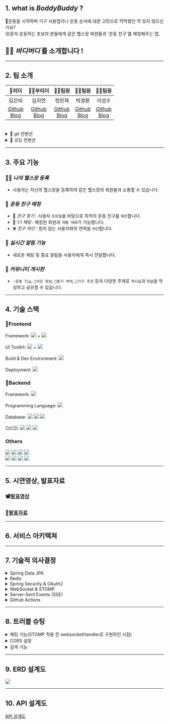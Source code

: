 ## 1. what is *BoddyBuddy* ?
🥲운동을 시작하며 기구 사용법이나 운동 순서에 대한 고민으로 막막했던 적 있지 않으신가요?<br>
😍혼자 운동하는 초보자 분들에게 같은 헬스장 회원들과 '운동 친구'를 매칭해주는 앱,

## 💪🏻 ***바디버디*** 를 소개합니다 !

---
## 2. 팀 소개
|                      👑리더                      |                     🧚‍♀️부리더                      |                          👨‍💻팀원                          |                         👨‍💻팀원                          |                        👨‍💻팀원                        |
|:----------------------------------------------:|:-----------------------------------------------------:|:----------------------------------------------------:|:---------------------------------------------------:|:------------------------------------------------:|
|                      김은비                       |                          심지연                          |                         정민재                          |                         박경환                         |                        이성수                       |
| [Github](https://github.com/eunb1)<br>[Blog]() | [Github](https://github.com/SIMJIYEON93)<br>[Blog]( ) | [Github](https://github.com/hohominjae)<br>[Blog]( ) | [Github](https://github.com/endrmseha)<br>[Blog]( ) | [Github](https://github.com/lss6181)<br>[Blog](https://velog.io/@lss6181) |
<br>
<details>
<summary>🤙 git 컨벤션</summary>

- `main` 브랜치에서 직접 `commit` 또는 `push` 하지 않습니다.
- `Pull Request`는 2명 이상의 `Approve` 가 있을 때 머지 가능합니다.
- ❗️`PR`을 작성하기 전 본인이 작성한 코드가 올바르게 작동하는지 반드시 확인해주세요 ❗️
- git `branch` 네이밍 규칙
  - `main` 브랜치 
    - 사용자에게 배포 가능한 상태만을 관리합니다.
  - `develop` 브랜치 (Default 브랜치) 
    - 기능 개발을 위한 브랜치들을 병합하기 위해 사용합니다. 
    - 모든 기능이 추가되고 버그가 수정되어 배포 가능한 안정적인 상태라면 `develop` 브랜치를 `main` 브랜치에 병합합니다.
  - `feature` 브랜치
    - 새로운 기능 개발 및 버그 수정이 필요할 때마다 develop 브랜치로부터 분기합니다. 개발이 완료되면 develop 브랜치에 병합하여 다른 사람들과 공유합니다.
    - `feature/{이슈 번호}-{기능 요약}` 형식으로 브랜치 이름을 작성합니다.
    - 기능요약 부분을 작성할때 띄어쓰기는 `-`를 이용하여 작성합니다. 예시) `feature/3-user-login`
- Commit Message 규칙
  - `태그: 제목`의 형태이며, `:`뒤에만 `space`가 있음에 유의합니다.
    ```jsx
    feat: 새로운 기능 추가
    fix: 버그 수정
    docs: 문서 수정
    style: 코드 포맷팅, 세미콜론 누락, 코드 변경이 없는 경우
    refactor: 코드 리팩토링
    test: 테스트 코드, 리팩토링 테스트 코드 추가
    chore: 빌드 업무 수정, 패키지 매니저 수정

    예시) feat: 회원 가입 기능 구현
    ```
</details>

<details>
<summary>🤙 코딩 컨벤션</summary>

- [네이버 캠퍼스 핵데이 Java 코딩 컨벤션](https://naver.github.io/hackday-conventions-java/)을 준수합니다.
- 가독성을 높이기 위해 `코드 포맷팅`은 습관처럼 해주세요!
  - `Intellij` 단축키로 자동 정렬이 가능합니다.
  - 윈도우 `Ctrl+Alt+L` / 맥 `Cmd+Alt+L`
  - `Tab size : 2`, `Indent : 4`로 설정합니다.
</details>

---

## 3. 주요 기능

### 🏋️‍♀ *나의 헬스장 등록*
- 사용자는 자신의 헬스장을 등록하여 같은 헬스장의 회원들과 소통할 수 있습니다.

### 👥 *운동 친구 매칭*
- 🔎 *친구 찾기* : 사용자 `프로필`을 바탕으로 최적의 운동 친구를 `제안`합니다.
- 💬 *1:1 채팅* : 매칭된 회원과 `개별 대화`가 가능합니다.
- ❌ *친구 차단* : 원치 않는 사용자와의 연락을 `차단`합니다.

### 📢 *실시간 알림 기능*
- 새로운 채팅 및 중요 알림을 사용자에게 즉시 전달합니다.

### 📝 *커뮤니티 게시판*
- `💡운동 Tip`, `📰식단 정보`, `💪동기 부여`, `🦾기구 추천` 등의 다양한 주제로 `게시글`과 `댓글`을 작성하고 공유할 수 있습니다.

---

## 4. 기술 스택
### 🫳Frontend
<div>
Framework: <img src="https://img.shields.io/badge/Vue.js-4FC08D?style=flat&logo=vue.js&logoColor=white"> +
  <img src="https://img.shields.io/badge/HTML-E34F26?style=flat&logo=html5&logoColor=white">
  <br><br>
UI Toolkit: <img src="https://img.shields.io/badge/Tailwind CSS-06B6D4?style=flat&logo=tailwindcss&logoColor=white"> +
  <img src="https://img.shields.io/badge/CSS-1572B6?style=flat&logo=css3&logoColor=white">
  <br><br>
Build & Dev Environment: <img src="https://img.shields.io/badge/Vite-646CFF?style=flat&logo=vite&logoColor=white">
  <br><br>
Deployment: <img src="https://img.shields.io/badge/Vercel-000000?style=flat&logo=vercel&logoColor=white">
</div>

### 🫴Backend
<div>
Framework: <img src="https://img.shields.io/badge/Spring_Boot 3.1.2-6DB33F?style=flat&logo=springboot&logoColor=white"/>
  <br><br>
Programming Language: <img src="https://img.shields.io/badge/Java 17-007396?style=flat"/>
  <br><br>
Database: <img src="https://img.shields.io/badge/MySQL-4479A1?style=flat&logo=mysql&logoColor=white"/>
<img src="https://img.shields.io/badge/Redis-DC382D?style=flat&logo=redis&logoColor=white"/>
<img src="https://img.shields.io/badge/AWS RDS-527FFF?style=flat&logo=amazonrds&logoColor=white"/>
  <br><br>
CI/CD: <img src="https://img.shields.io/badge/GitHub Actions-2088FF?style=flat&logo=githubactions&logoColor=white"/> <img src="https://img.shields.io/badge/Amazon_EC2-FF9900?style=flat&logo=amazonec2&logoColor=white"/> <img src="https://img.shields.io/badge/Amazon_S3-569A31?style=flat&logo=amazons3&logoColor=white"/>
</div>

### Others
<div>
<img src="https://img.shields.io/badge/Spring_Security-6DB33F?style=flat&logo=springsecurity&logoColor=white"/>
<img src="https://img.shields.io/badge/Spring_Data_JPA-6DB33F?style=flat">
<img src="https://img.shields.io/badge/WebSocket-CD9834?style=flat"/>
<img src="https://img.shields.io/badge/STOMP-E6E6E6?style=flat&logo=&logoColor=white"/><br>
<img src="https://img.shields.io/badge/JWT-A9225C?style=flat">
<img src="https://img.shields.io/badge/Gradle-02303A?style=flat&logo=gradle&logoColor=white"/>
<img src="https://img.shields.io/badge/Hibernate-59666C?style=flat&logo=Hibernate&logoColor=white"/>
<img src="https://img.shields.io/badge/Postman-FF6C37?style=flat&logo=Postman&logoColor=white"/>
</div>

---

## 5. 시연영상, 발표자료
### 📽️[발표영상](https://www.youtube.com/watch?v=csJrEozcYqE)
### 📜[발표자료](https://www.notion.so/bodybuddy3/881c232533fb431a839652a9fae5670a?pvs=4)

---

## 6. 서비스 아키텍쳐

---
## 7. 기술적 의사결정

<details>
<summary>Spring Data JPA</summary>

### 💡 데이터 액세스 레이어 구축을 위한 주요 고려 사항은 **코드의 간결성**과 **유지보수성** 이었습니다.
- 👍 **코드의 간결성**
  - `Repository interface`를 통해 복잡한 `query`도 직관적으로 표현할 수 있습니다.
- 👍 **`Query` 최적화**
  - `JPA`가 쿼리의 성능을 내부적으로 **최적화** 합니다.
- 👍 **코드 `중복` 최소화**
  - `기본 CRUD 메소드를 제공`하여 반복되는 코드의 작성을 줄입니다.
- 👍 **데이터베이스 `중립성`**
  - 다양한 데이터베이스 전환 시 구현 로직 변경 없이 호환성을 유지합니다.
</details>

<details>
<summary>Redis</summary>

### 💡 **JWT** 를 이용한 인증에서 토큰의 유효성과 관리 문제를 해결하기 위해 `Redis`를 선택했습니다.
- #### 👍 **빠른 응답 시간**
  - `인메모리` 특성으로 **빠른 데이터 액세스**가 가능합니다.
- #### 👍 **`휘발성` 데이터 관리**
  - `TTL` 기능을 이용해 `토큰의 생명 주기`를 효율적으로 관리합니다.
- #### 👍 **분산 환경 지원**
  - `대규모` 사용자 환경에서도 `안정적인` 성능을 보장합니다.
- #### 👍 **`Token Blacklisting`**
  - 필요한 토큰의 `접근을 제한`하는 기능을 구현합니다.
- #### 👍 **확장성**
  - **세션 관리**부터 **실시간 알림**까지 `다양한 활용 가능성`이 있습니다.
</details>

<details>
<summary>Spring Security & OAuth2</summary>

### 💡 사용자의 로그인 경험을 개선하기 위해 소셜 로그인 기능을 도입하고자 하였습니다.
### ➡️Google, Naver, Kakao와의 연동을 위해 Spring Security와 OAuth2를 활용했습니다.
- #### 👍 **인증 서버 연동**
  - Spring Security가 OAuth2 클라이언트 역할을 하여 소셜 플 랫폼의 인증폼서서버 신합니다.
- #### 👍 **사용자 정보 수집**
  - 인증 후 필요한 사용자의 기본 정보를 수집하여 우리 서비스의 DB에 저장하거나 업데이트합니다.
- #### 👍 **보안**
  - 인증 토큰 및 사용자 정보는 안전하게 보호됩니다.
</details>

<details>
<summary>WebSocket & STOMP</summary>

### 💡 WebSocket
- 헬스 친구 매칭 서비스에서 `실시간 채팅`은 중요한 기능 중 하나로, 사용자들에게 빠른 응답 및 `실시간 소통의 필요성`이 있었습니다.<br>
기존의 `HTTP 요청-응답 모델`에서는 이러한 실시간 통신을 구현하기 힘들다는 `문제점`이 있었고,<br>
이를 해결하기 위해 `실시간 양방향 통신`을 지원하는 프로토콜인 `WebSocket`을 도입하였습니다.<br>
`서버와 클라이언트` 간의 `지속적인 연결 상태를 유지`하게 해 주어 실시간 데이터 교환이 가능합니다.

### 💡 STOMP (Simple Text Oriented Messaging Protocol)
- 단순히 웹소켓만으로는 메시지 라우팅이나 메시지 형식 정의 등의 복잡한 기능을 처리하기 어려웠습니다.<br>
  채팅에서는 여러 채팅방이나 다양한 상황에 따른 메시지 전송이 필요하기 때문에
  STOMP를 사용하여 이를 효율적으로 관리하고 구현했습니다.<br>
  STOMP는 간단한 `텍스트 기반 메시징 프로토콜`로, `WebSocket 위에서 동작`하며, `publish/subscribe`, `point-to-point` 등의 메시징 패턴을 지원합니다.
</details>

<details>
<summary>Server-Sent Events (SSE)</summary>

### 💡 채팅 메시지, 새로운 게시글 및 댓글에 대한 실시간 알림을 구현하고자 하였습니다.
### ➡️ 서버에서 클라이언트로의 단방향 정보 전달에 특화된 SSE를 선택하였습니다.
- #### 👍 **단방향 통신**
  - SSE는 서버에서 클라이언트로의 단방향 통신이 가능합니다. 이는 알림 서비스에서 필요한 특징이며, 
  <br>특별한 설정이나 복잡한 핸드쉐이크 없이도 실시간 정보를 전송할 수 있습니다.
- #### 👍 **자동 재연결**
  - 클라이언트와 서버 간의 연결이 끊어진 경우, SSE는 자동으로 재연결을 시도합니다. 
  <br>이로 인해 잠시의 네트워크 문제로 인해 알림이 누락되는 경우를 최소화할 수 있습니다.
- #### 👍 **기본 HTTP 프로토콜 활용**
  - SSE는 표준 HTTP 프로토콜을 사용하기 때문에, 별도의 프로토콜 설정이나 프록시 설정 변경 없이도 기존의 인프라 위에서 운영할 수 있습니다.
- #### 👍 **효율적인 리소스 사용**
  - SSE는 헤더 정보와 함께 간단한 텍스트 형식의 메시지를 전송하기 때문에, 리소스를 효율적으로 사용하면서도 빠른 알림 전달이 가능합니다.
</details>

<details>
<summary>Github Actions</summary>

### 💡 CI/CD 파이프라인을 구축하기 위해 Github Actions를 사용했습니다.
- #### 👍 **통합 환경**
  - 소스 코드 저장소와 CI/CD 환경이 통합되어 있습니다.
- #### 👍 **쉬운 구성**
  - YML 파일 기반으로 파이프라인을 설정하여 복잡한 설정 없이도 CI/CD를 구축할 수 있습니다.
</details>

---

## 8. 트러블 슈팅
<details>
<summary>채팅 기능(STOMP 적용 전 websocketHandler로 구현하던 시점)</summary>

### 소켓 연결을 시도한 클라이언트(사용자)의 session을 HashSet에 담아 관리.
```java
private Set<WebSocketSession> sessions = new HashSet<>();
```
- ### 문제
    해당 필드를 `Dto`쪽에 선언하여 session을 추가해주고 추가된 session들에게 채팅 메세지를 뿌려준다는 의도였지만, `sessions.add`를 했는데 기존에 추가해뒀던 session은 유지되지 않는 문제 발생.
- ### 원인 
    `Dto`는 `WebSocketHandler`에서 로직이 수행되면서 `새로운 객체가 생성`되어 각 클라이언트들의 요청 마다 `다른 Dto`가 생성되어 버리는 셈. 그러므로 그 안에 필드로 있던 `sessions` 또한 유지가 아닌 `요청마다 새로 만들어지는 것`이다.
- ### 해결 
    `Dto`가 아닌 `WebSocketHandler` 클래스에 필드로 선언을 해주어 유지됨을 확인.
- ### 추가 개선 
    필드로 선언 하지않고 `SessionManager`라는 클래스를 따로 만들어 `클래스 주입`을 받음으로서 좀 더 객체화 할 수 있게 되었음.  `Set` 자료구조로 담으니 채팅방 별로 구분하여 메세지를 보내는 처리를 할 수가 없어 `Map`으로 변경.
<br>`(Key : 채팅방Id, Value : 해당채팅방에 들어온 session들 담는 Set자료구조)`
```java
private Map<Long, Set<WebSocketSession>> sessions = new HashMap<>();
```
</details>

<details>
<summary>CORS 설정</summary>

- ### 문제
  CORS 설정을 했음에도 프론트에서 백엔드로 로그인 요청을 보낼 때 에러 발생하는 문제
  <img style="display: block;-webkit-user-select: none;margin: auto;cursor: zoom-in;background-color: hsl(0, 0%, 90%);transition: background-color 300ms;" src="https://ifh.cc/g/f2lBWW.jpg" width="636" height="206">
- ### 원인
  스프링 시큐리티 필터 체인은 웹 MVC 필터 체인보다 먼저 실행되므로 스프링 시큐리티 필터가 요청을 차단하게 되어 웹 MVC의 CORS 설정에 도달하지 못함, 스프링 시큐리티에도 별도의 설정이 필요!
- ### 해결
  `CorsConfigurationSource` 타입 Bean 등록 후 스프링 시큐리티 설정에서 CORS 활성화
```java
@Configuration
@EnableWebSecurity
@RequiredArgsConstructor
public class WebSecurityConfig {

    @Bean
    CorsConfigurationSource corsConfigurationSource() {
        CorsConfiguration configuration = new CorsConfiguration();
        configuration.setAllowedOrigins(Arrays.asList("http://localhost:5173"));
        configuration.setAllowedMethods(Arrays.asList("HEAD", "GET", "POST", "PUT"));
        configuration.setAllowedHeaders(Arrays.asList("Authorization", "Cache-Control", "Content-Type"));
        configuration.setAllowCredentials(true);
        UrlBasedCorsConfigurationSource source = new UrlBasedCorsConfigurationSource();
        source.registerCorsConfiguration("/api/**", configuration);
        return source;
    }

    @Bean
    public SecurityFilterChain securityFilterChain(HttpSecurity http) throws Exception {
        http.cors(cors -> cors.configurationSource(corsConfigurationSource()));

        // 기타 설정 ...
    }
}
```

</details>

<details>
<summary>검색 기능</summary>

- ### 문제
  제목이 일치해야만 검색이 되는 문제 발생
- ### 원인
  제목으로 검색 기능을 레포지토리의 findbyTitle로 구성
```java
List<Post> findByTitle(String postTitle);
```
- ### 해결
    - #### 검색 기능을 개선하면서 제목만 검색이 가능하게 할 것인지 제목, 컨텐츠 검색이 가능하게 할 것이지에 대한 고민이 생겼습니다.<br>제목만 검색이라면 단순 like검색으로 커버할 수 있는 지점이 어느정도 있을 것이고, 그 지점을 넘어 성능상 한계가 왔을 때 어떤 대안으로 발전시킬지 논의하게 되었습니다.
    - #### 대안으로는 `ES(Elastic Search)`가 선택 되었는데 ES는 장단이 확실했습니다.
      - 장점 : Scale out을 통한 지속적인 확장 가능
      - 단점 : 비용의 발생

</details>

---
## 9. ERD 설계도
<img src="https://i.postimg.cc/GhdJnN5D/Untitled.png">

---

## 10. API 설계도

[API 설계도](https://www.notion.so/bodybuddy3/API-baf2b76c1f6e48d5aeda0ee39957bc32?pvs=4)
